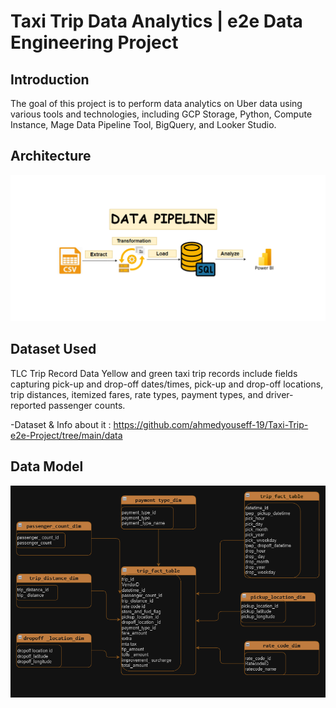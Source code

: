 # Taxi Trip Data Analytics | e2e Data Engineering Project

## Introduction

The goal of this project is to perform data analytics on Uber data using various tools and technologies, including GCP Storage, Python, Compute Instance, Mage Data Pipeline Tool, BigQuery, and Looker Studio.

## Architecture 
<img src="Datapipeline.png">


## Dataset Used
TLC Trip Record Data
Yellow and green taxi trip records include fields capturing pick-up and drop-off dates/times, pick-up and drop-off locations, trip distances, itemized fares, rate types, payment types, and driver-reported passenger counts. 

-Dataset & Info about it : https://github.com/ahmedyouseff-19/Taxi-Trip-e2e-Project/tree/main/data


## Data Model
<img src="Datamodeling.png">
